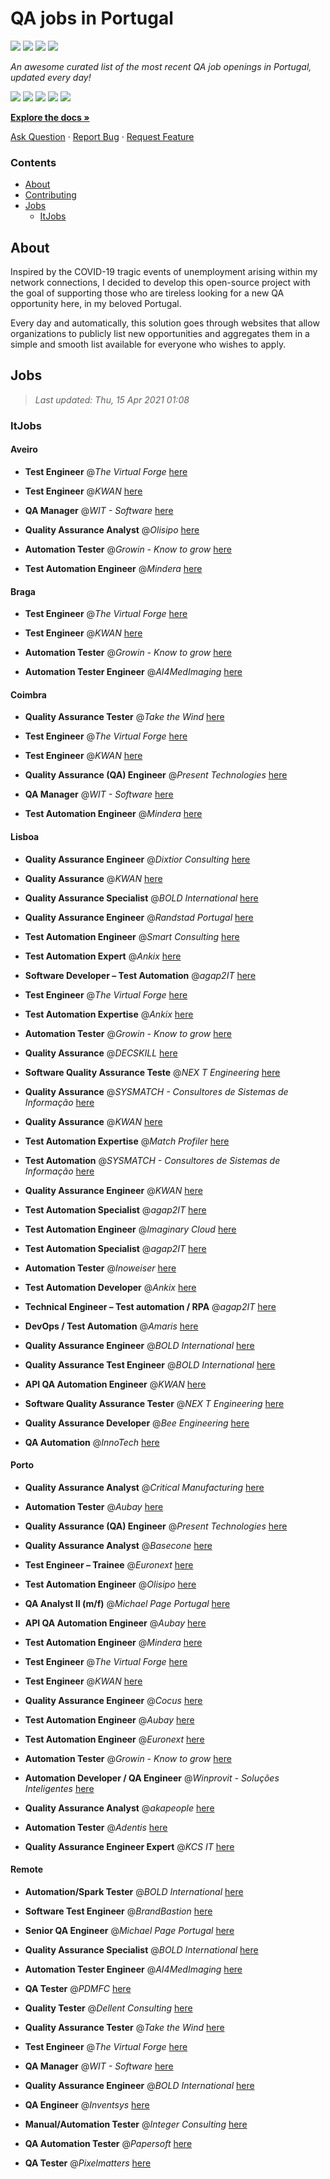 QA jobs in Portugal
========================

![](https://img.shields.io/static/v1?label=%F0%9F%8C%9F&message=If%20Useful&color=BC4E99)
[![](https://img.shields.io/github/stars/sergiomartins8/qa-jobs-in-portugal)](https://github.com/sergiomartins8/qa-jobs-in-portugal/stargazers)
[![](https://img.shields.io/github/forks/sergiomartins8/qa-jobs-in-portugal)](https://github.com/sergiomartins8/qa-jobs-in-portugal/network/members)
[![](https://img.shields.io/badge/-sergiomartins8-blue?logo=Linkedin&logoColor=white)](https://www.linkedin.com/in/sergiomartins8/)

_An awesome curated list of the most recent QA job openings in Portugal, updated every day!_

[![](https://img.shields.io/github/v/release/sergiomartins8/qa-jobs-in-portugal)](https://github.com/sergiomartins8/qa-jobs-in-portugal/releases)
[![](https://github.com/sergiomartins8/qa-jobs-in-portugal/workflows/release/badge.svg)](https://github.com/sergiomartins8/qa-jobs-in-portugal/actions?query=workflow%3Arelease)
[![](https://img.shields.io/github/issues/sergiomartins8/qa-jobs-in-portugal)](https://github.com/sergiomartins8/qa-jobs-in-portugal/issues)
[![](https://img.shields.io/github/contributors/sergiomartins8/qa-jobs-in-portugal)](https://github.com/sergiomartins8/qa-jobs-in-portugal/graphs/contributors)
[![](https://img.shields.io/github/license/sergiomartins8/qa-jobs-in-portugal)](https://github.com/sergiomartins8/qa-jobs-in-portugal/blob/master/LICENSE)

**[Explore the docs »](https://github.com/sergiomartins8/qa-jobs-in-portugal/blob/master/docs/DOCUMENTATION.md)**

[Ask Question](https://github.com/sergiomartins8/qa-jobs-in-portugal/issues) 
·
[Report Bug](https://github.com/sergiomartins8/qa-jobs-in-portugal/issues)
·
[Request Feature](https://github.com/sergiomartins8/qa-jobs-in-portugal/issues)

### Contents
* [About](#about)
* [Contributing](https://github.com/sergiomartins8/qa-jobs-in-portugal/blob/master/docs/CONTRIBUTING.md)
* [Jobs](#jobs)
  * [ItJobs](#itjobs)

## About
Inspired by the COVID-19 tragic events of unemployment arising within my network connections, I decided to develop this open-source project with the goal of supporting those who are tireless looking for a new QA opportunity here, in my beloved Portugal.

Every day and automatically, this solution goes through websites that allow organizations to publicly list new opportunities and aggregates them in a simple and smooth list available for everyone who wishes to apply.

Jobs
---------

> _Last updated: Thu, 15 Apr 2021 01:08_

### ItJobs

#### Aveiro

- **Test Engineer** @_The Virtual Forge_ [here](https://www.itjobs.pt/oferta/379122/test-engineer)


- **Test Engineer** @_KWAN_ [here](https://www.itjobs.pt/oferta/379134/test-engineer)


- **QA Manager** @_WIT - Software_ [here](https://www.itjobs.pt/oferta/377081/qa-manager)


- **Quality Assurance Analyst** @_Olisipo_ [here](https://www.itjobs.pt/oferta/375906/quality-assurance-analyst)


- **Automation Tester** @_Growin - Know to grow_ [here](https://www.itjobs.pt/oferta/381842/automation-tester)


- **Test Automation Engineer** @_Mindera_ [here](https://www.itjobs.pt/oferta/380812/test-automation-engineer)

#### Braga

- **Test Engineer** @_The Virtual Forge_ [here](https://www.itjobs.pt/oferta/379122/test-engineer)


- **Test Engineer** @_KWAN_ [here](https://www.itjobs.pt/oferta/379134/test-engineer)


- **Automation Tester** @_Growin - Know to grow_ [here](https://www.itjobs.pt/oferta/381842/automation-tester)


- **Automation Tester Engineer** @_AI4MedImaging_ [here](https://www.itjobs.pt/oferta/381230/automation-tester-engineer)

#### Coimbra

- **Quality Assurance Tester** @_Take the Wind_ [here](https://www.itjobs.pt/oferta/375993/quality-assurance-tester-take-the-wind)


- **Test Engineer** @_The Virtual Forge_ [here](https://www.itjobs.pt/oferta/379122/test-engineer)


- **Test Engineer** @_KWAN_ [here](https://www.itjobs.pt/oferta/379134/test-engineer)


- **Quality Assurance (QA) Engineer** @_Present Technologies_ [here](https://www.itjobs.pt/oferta/380258/quality-assurance-qa-engineer)


- **QA Manager** @_WIT - Software_ [here](https://www.itjobs.pt/oferta/377081/qa-manager)


- **Test Automation Engineer** @_Mindera_ [here](https://www.itjobs.pt/oferta/380812/test-automation-engineer)

#### Lisboa

- **Quality Assurance Engineer** @_Dixtior Consulting_ [here](https://www.itjobs.pt/oferta/378732/quality-assurance-engineer)


- **Quality Assurance** @_KWAN_ [here](https://www.itjobs.pt/oferta/375606/quality-assurance)


- **Quality Assurance Specialist** @_BOLD International_ [here](https://www.itjobs.pt/oferta/376118/quality-assurance-specialist)


- **Quality Assurance Engineer** @_Randstad Portugal_ [here](https://www.itjobs.pt/oferta/380362/quality-assurance-engineer)


- **Test Automation Engineer** @_Smart Consulting_ [here](https://www.itjobs.pt/oferta/377654/test-automation-engineer)


- **Test Automation Expert** @_Ankix_ [here](https://www.itjobs.pt/oferta/375458/test-automation-expert)


- **Software Developer – Test Automation** @_agap2IT_ [here](https://www.itjobs.pt/oferta/379565/software-developer-test-automation)


- **Test Engineer** @_The Virtual Forge_ [here](https://www.itjobs.pt/oferta/379122/test-engineer)


- **Test Automation Expertise** @_Ankix_ [here](https://www.itjobs.pt/oferta/378899/test-automation-expertise)


- **Automation Tester** @_Growin - Know to grow_ [here](https://www.itjobs.pt/oferta/381842/automation-tester)


- **Quality Assurance** @_DECSKILL_ [here](https://www.itjobs.pt/oferta/381165/quality-assurance)


- **Software Quality Assurance Teste** @_NEX T Engineering_ [here](https://www.itjobs.pt/oferta/378659/software-quality-assurance-teste)


- **Quality Assurance** @_SYSMATCH - Consultores de Sistemas de Informação_ [here](https://www.itjobs.pt/oferta/374052/quality-assurance)


- **Quality Assurance** @_KWAN_ [here](https://www.itjobs.pt/oferta/376563/quality-assurance)


- **Test Automation Expertise** @_Match Profiler_ [here](https://www.itjobs.pt/oferta/371721/test-automation-expertise)


- **Test Automation** @_SYSMATCH - Consultores de Sistemas de Informação_ [here](https://www.itjobs.pt/oferta/371806/test-automation)


- **Quality Assurance Engineer** @_KWAN_ [here](https://www.itjobs.pt/oferta/375619/quality-assurance-engineer)


- **Test Automation Specialist** @_agap2IT_ [here](https://www.itjobs.pt/oferta/380917/test-automation-specialist)


- **Test Automation Engineer** @_Imaginary Cloud_ [here](https://www.itjobs.pt/oferta/380725/test-automation-engineer)


- **Test Automation Specialist** @_agap2IT_ [here](https://www.itjobs.pt/oferta/375080/test-automation-specialist-portugal)


- **Automation Tester** @_Inoweiser_ [here](https://www.itjobs.pt/oferta/380294/automation-tester)


- **Test Automation Developer** @_Ankix_ [here](https://www.itjobs.pt/oferta/375463/test-automation-developer)


- **Technical Engineer – Test automation / RPA** @_agap2IT_ [here](https://www.itjobs.pt/oferta/379628/technical-engineer-test-automation-rpa)


- **DevOps / Test Automation** @_Amaris_ [here](https://www.itjobs.pt/oferta/381024/devops-test-automation)


- **Quality Assurance Engineer** @_BOLD International_ [here](https://www.itjobs.pt/oferta/375350/quality-assurance-engineer)


- **Quality Assurance Test Engineer** @_BOLD International_ [here](https://www.itjobs.pt/oferta/376772/quality-assurance-test-engineer)


- **API QA Automation Engineer** @_KWAN_ [here](https://www.itjobs.pt/oferta/381805/api-qa-automation-engineer)


- **Software Quality Assurance Tester** @_NEX T Engineering_ [here](https://www.itjobs.pt/oferta/378234/software-quality-assurance-tester)


- **Quality Assurance Developer** @_Bee Engineering_ [here](https://www.itjobs.pt/oferta/380390/quality-assurance-developer)


- **QA Automation** @_InnoTech_ [here](https://www.itjobs.pt/oferta/379812/qa-automation)

#### Porto

- **Quality Assurance Analyst** @_Critical Manufacturing_ [here](https://www.itjobs.pt/oferta/379002/software-validation-engineer)


- **Automation Tester** @_Aubay_ [here](https://www.itjobs.pt/oferta/376344/automation-tester)


- **Quality Assurance (QA) Engineer** @_Present Technologies_ [here](https://www.itjobs.pt/oferta/380258/quality-assurance-qa-engineer)


- **Quality Assurance Analyst** @_Basecone_ [here](https://www.itjobs.pt/oferta/375533/quality-assurance-analyst)


- **Test Engineer – Trainee** @_Euronext_ [here](https://www.itjobs.pt/oferta/381383/test-engineer-trainee)


- **Test Automation Engineer** @_Olisipo_ [here](https://www.itjobs.pt/oferta/376816/test-automation-engineer)


- **QA Analyst II (m/f)** @_Michael Page Portugal_ [here](https://www.itjobs.pt/oferta/381771/qa-analyst-ii-m-f)


- **API QA Automation Engineer** @_Aubay_ [here](https://www.itjobs.pt/oferta/376343/api-qa-automation-engineer)


- **Test Automation Engineer** @_Mindera_ [here](https://www.itjobs.pt/oferta/380812/test-automation-engineer)


- **Test Engineer** @_The Virtual Forge_ [here](https://www.itjobs.pt/oferta/379122/test-engineer)


- **Test Engineer** @_KWAN_ [here](https://www.itjobs.pt/oferta/379134/test-engineer)


- **Quality Assurance Engineer** @_Cocus_ [here](https://www.itjobs.pt/oferta/376271/quality-assurance-engineer)


- **Test Automation Engineer** @_Aubay_ [here](https://www.itjobs.pt/oferta/377222/test-automation-engineer)


- **Test Automation Engineer** @_Euronext_ [here](https://www.itjobs.pt/oferta/377097/test-automation-engineer)


- **Automation Tester** @_Growin - Know to grow_ [here](https://www.itjobs.pt/oferta/381842/automation-tester)


- **Automation Developer / QA Engineer** @_Winprovit - Soluções Inteligentes_ [here](https://www.itjobs.pt/oferta/376629/automation-developer-qa-engineer)


- **Quality Assurance Analyst** @_akapeople_ [here](https://www.itjobs.pt/oferta/381706/quality-assurance-analyst)


- **Automation Tester** @_Adentis_ [here](https://www.itjobs.pt/oferta/376901/automation-tester)


- **Quality Assurance Engineer Expert** @_KCS IT_ [here](https://www.itjobs.pt/oferta/376556/quality-assurance-engineer-expert)

#### Remote

- **Automation/Spark Tester** @_BOLD International_ [here](https://www.itjobs.pt/oferta/375347/automation-spark-tester)


- **Software Test Engineer** @_BrandBastion_ [here](https://www.itjobs.pt/oferta/379190/software-test-engineer-remote)


- **Senior QA Engineer** @_Michael Page Portugal_ [here](https://www.itjobs.pt/oferta/379498/senior-qa-engineer-m-f-full-remote)


- **Quality Assurance Specialist** @_BOLD International_ [here](https://www.itjobs.pt/oferta/376118/quality-assurance-specialist)


- **Automation Tester Engineer** @_AI4MedImaging_ [here](https://www.itjobs.pt/oferta/381230/automation-tester-engineer)


- **QA Tester** @_PDMFC_ [here](https://www.itjobs.pt/oferta/380988/qa-tester)


- **Quality Tester** @_Dellent Consulting_ [here](https://www.itjobs.pt/oferta/379006/quality-tester)


- **Quality Assurance Tester** @_Take the Wind_ [here](https://www.itjobs.pt/oferta/375993/quality-assurance-tester-take-the-wind)


- **Test Engineer** @_The Virtual Forge_ [here](https://www.itjobs.pt/oferta/379122/test-engineer)


- **QA Manager** @_WIT - Software_ [here](https://www.itjobs.pt/oferta/377081/qa-manager)


- **Quality Assurance Engineer** @_BOLD International_ [here](https://www.itjobs.pt/oferta/375350/quality-assurance-engineer)


- **QA Engineer** @_Inventsys_ [here](https://www.itjobs.pt/oferta/379049/qa-engineer)


- **Manual/Automation Tester** @_Integer Consulting_ [here](https://www.itjobs.pt/oferta/381267/manual-automation-tester)


- **QA Automation Tester** @_Papersoft_ [here](https://www.itjobs.pt/oferta/377931/qa-automation-tester)


- **QA Tester** @_Pixelmatters_ [here](https://www.itjobs.pt/oferta/377195/qa-tester)

